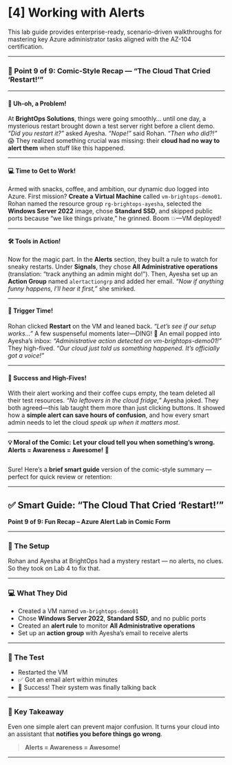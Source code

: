 # [4] Working with Alerts

This lab guide provides enterprise-ready, scenario-driven walkthroughs for mastering key Azure administrator tasks aligned with the AZ-104 certification.

---
### 🔹 Point 9 of 9: Comic-Style Recap — “The Cloud That Cried ‘Restart!’”

---

#### 🧨 Uh-oh, a Problem!

At **BrightOps Solutions**, things were going smoothly… until one day, a mysterious restart brought down a test server right before a client demo. *“Did you restart it?”* asked Ayesha. *“Nope!”* said Rohan. *“Then who did?!”* 😱 They realized something crucial was missing: their **cloud had no way to alert them** when stuff like this happened.

---

#### 💻 Time to Get to Work!

Armed with snacks, coffee, and ambition, our dynamic duo logged into Azure. First mission? **Create a Virtual Machine** called `vm-brightops-demo01`. Rohan named the resource group `rg-brightops-ayesha`, selected the **Windows Server 2022** image, chose **Standard SSD**, and skipped public ports because “we like things private,” he grinned. Boom 💥—VM deployed!

---

#### 🛠️ Tools in Action!

Now for the magic part. In the **Alerts** section, they built a rule to watch for sneaky restarts. Under **Signals**, they chose **All Administrative operations** (translation: “track anything an admin might do!”). Then, Ayesha set up an **Action Group** named `alertactiongrp` and added her email. *“Now if anything funny happens, I’ll hear it first,”* she smirked.

---

#### 🔁 Trigger Time!

Rohan clicked **Restart** on the VM and leaned back. *“Let’s see if our setup works…”* A few suspenseful moments later—DING! 💌 An email popped into Ayesha’s inbox: *“Administrative action detected on vm-brightops-demo01!”* They high-fived. *“Our cloud just told us something happened. It’s officially got a voice!”*

---

#### 🎉 Success and High-Fives!

With their alert working and their coffee cups empty, the team deleted all their test resources. *“No leftovers in the cloud fridge,”* Ayesha joked. They both agreed—this lab taught them more than just clicking buttons. It showed how a **simple alert can save hours of confusion**, and how every smart admin needs to let the cloud *speak up when it matters most*.

---

**💡 Moral of the Comic:**
**Let your cloud tell you when something’s wrong. Alerts = Awareness = Awesome!** 🚀

```
```
Sure! Here’s a **brief smart guide** version of the comic-style summary — perfect for quick review or retention:

---

## ✅ Smart Guide: “The Cloud That Cried ‘Restart!’”

**Point 9 of 9: Fun Recap – Azure Alert Lab in Comic Form**

---

### 🧩 The Setup

Rohan and Ayesha at BrightOps had a mystery restart — no alerts, no clues. So they took on Lab 4 to fix that.

---

### 💻 What They Did

* Created a VM named `vm-brightops-demo01`
* Chose **Windows Server 2022**, **Standard SSD**, and no public ports
* Created an **alert rule** to monitor **All Administrative operations**
* Set up an **action group** with Ayesha’s email to receive alerts

---

### 🔁 The Test

* Restarted the VM
* ✅ Got an email alert within minutes
* 🎉 Success! Their system was finally talking back

---

### 🎯 Key Takeaway

Even one simple alert can prevent major confusion. It turns your cloud into an assistant that **notifies you before things go wrong**.

> **Alerts = Awareness = Awesome!**

---

